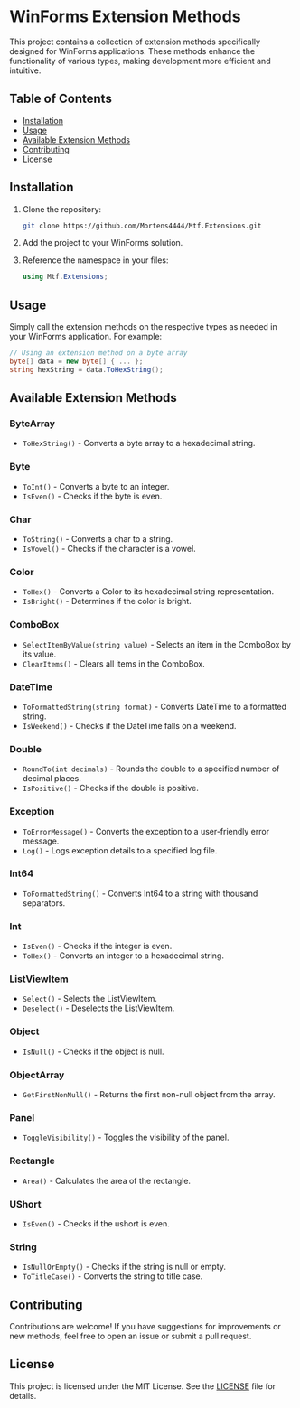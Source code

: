 # WinForms Extension Methods

This project contains a collection of extension methods specifically designed for WinForms applications. These methods enhance the functionality of various types, making development more efficient and intuitive.

## Table of Contents

- [Installation](#installation)
- [Usage](#usage)
- [Available Extension Methods](#available-extension-methods)
- [Contributing](#contributing)
- [License](#license)

## Installation

1. Clone the repository:
   ```bash
   git clone https://github.com/Mortens4444/Mtf.Extensions.git
   ```
   
2. Add the project to your WinForms solution.

3. Reference the namespace in your files:
   ```csharp
   using Mtf.Extensions;
   ```

## Usage

Simply call the extension methods on the respective types as needed in your WinForms application. For example:

```csharp
// Using an extension method on a byte array
byte[] data = new byte[] { ... };
string hexString = data.ToHexString();
```

## Available Extension Methods

### ByteArray
- `ToHexString()` - Converts a byte array to a hexadecimal string.

### Byte
- `ToInt()` - Converts a byte to an integer.
- `IsEven()` - Checks if the byte is even.

### Char
- `ToString()` - Converts a char to a string.
- `IsVowel()` - Checks if the character is a vowel.

### Color
- `ToHex()` - Converts a Color to its hexadecimal string representation.
- `IsBright()` - Determines if the color is bright.

### ComboBox
- `SelectItemByValue(string value)` - Selects an item in the ComboBox by its value.
- `ClearItems()` - Clears all items in the ComboBox.

### DateTime
- `ToFormattedString(string format)` - Converts DateTime to a formatted string.
- `IsWeekend()` - Checks if the DateTime falls on a weekend.

### Double
- `RoundTo(int decimals)` - Rounds the double to a specified number of decimal places.
- `IsPositive()` - Checks if the double is positive.

### Exception
- `ToErrorMessage()` - Converts the exception to a user-friendly error message.
- `Log()` - Logs exception details to a specified log file.

### Int64
- `ToFormattedString()` - Converts Int64 to a string with thousand separators.

### Int
- `IsEven()` - Checks if the integer is even.
- `ToHex()` - Converts an integer to a hexadecimal string.

### ListViewItem
- `Select()` - Selects the ListViewItem.
- `Deselect()` - Deselects the ListViewItem.

### Object
- `IsNull()` - Checks if the object is null.

### ObjectArray
- `GetFirstNonNull()` - Returns the first non-null object from the array.

### Panel
- `ToggleVisibility()` - Toggles the visibility of the panel.

### Rectangle
- `Area()` - Calculates the area of the rectangle.

### UShort
- `IsEven()` - Checks if the ushort is even.

### String
- `IsNullOrEmpty()` - Checks if the string is null or empty.
- `ToTitleCase()` - Converts the string to title case.

## Contributing

Contributions are welcome! If you have suggestions for improvements or new methods, feel free to open an issue or submit a pull request.

## License

This project is licensed under the MIT License. See the [LICENSE](LICENSE) file for details.